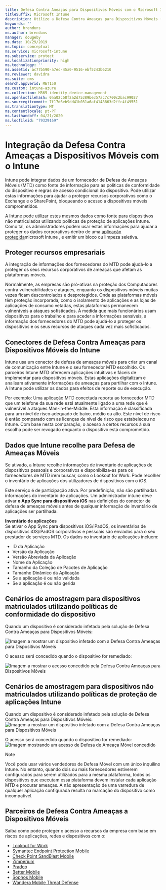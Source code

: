 ```yaml
---
title: Defesa Contra Ameaças para Dispositivos Móveis com o Microsoft Intune
titleSuffix: Microsoft Intune
description: Utilize a Defesa Contra Ameaças para Dispositivos Móveis (MTD) do Intune em conjunto com o seu parceiro de Defesa Contra Ameaças para Dispositivos Móveis para proteger o acesso aos recursos empresariais com base no risco dos dispositivos.
keywords: ''
author: brenduns
ms.author: brenduns
manager: dougeby
ms.date: 10/29/2019
ms.topic: conceptual
ms.service: microsoft-intune
ms.subservice: protect
ms.localizationpriority: high
ms.technology: ''
ms.assetid: ac77b590-a7ec-45a0-9516-ebf5243b6210
ms.reviewer: davidra
ms.suite: ems
search.appverid: MET150
ms.custom: intune-azure
ms.collection: M365-identity-device-management
ms.openlocfilehash: 0aa02c58f2a2d75389be357ac7c700c2bac99027
ms.sourcegitcommit: 7f17d6eb9dd41b031a6af4148863d2ffc4f49551
ms.translationtype: MT
ms.contentlocale: pt-PT
ms.lasthandoff: 04/21/2020
ms.locfileid: "79329169"
---
```

# <a name="mobile-threat-defense-integration-with-intune"></a>Integração da Defesa Contra Ameaças a Dispositivos Móveis com o Intune

Intune pode integrar dados de um fornecedor de Defesa de Ameaças Móveis (MTD) como fonte de informação para as políticas de conformidade do dispositivo e regras de acesso condicional do dispositivo. Pode utilizar estas informações para ajudar a proteger recursos corporativos como o Exchange e o SharePoint, bloqueando o acesso a dispositivos móveis comprometidos.

A Intune pode utilizar estes mesmos dados como fonte para dispositivos não matriculados utilizando políticas de proteção de aplicações Intune. Como tal, os administradores podem usar estas informações para ajudar a proteger os dados corporativos dentro de uma [aplicação protegida](../apps/apps-supported-intune-apps.md)microsoft Intune , e emitir um bloco ou limpeza seletiva.

## <a name="protect-corporate-resources"></a>Proteger recursos empresariais

A integração de informações dos fornecedores do MTD pode ajudá-lo a proteger os seus recursos corporativos de ameaças que afetam as plataformas móveis.  

Normalmente, as empresas são pró-ativas na proteção dos Computadores contra vulnerabilidades e ataques, enquanto os dispositivos móveis muitas vezes ficam descontrolados e desprotegidos. Onde as plataformas móveis têm proteção incorporada, como o isolamento de aplicações e as lojas de aplicações de consumo vetadas, estas plataformas permanecem vulneráveis a ataques sofisticados. À medida que mais funcionários usam dispositivos para o trabalho e para aceder a informações sensíveis, a informação dos fornecedores do MTD pode ajudá-lo a proteger os dispositivos e os seus recursos de ataques cada vez mais sofisticados.

## <a name="intune-mobile-threat-defense-connectors"></a>Conectores de Defesa Contra Ameaças para Dispositivos Móveis do Intune

Intune usa um conector de defesa de ameaças móveis para criar um canal de comunicação entre Intune e o seu fornecedor MTD escolhido. Os parceiros Intune MTD oferecem aplicações intuitivas e fáceis de implementar para dispositivos móveis. Estas aplicações digitalizam e analisam ativamente informações de ameaças para partilhar com o Intune. A Intune pode utilizar os dados para efeitos de reporte ou de execução.

Por exemplo: Uma aplicação MTD conectada reporta ao fornecedor MTD que um telefone da sua rede está atualmente ligado a uma rede que é vulnerável a ataques Man-in-the-Middle. Esta informação é classificada para um nível de risco adequado de baixo, médio ou alto. Este nível de risco é então comparado com as licenças de nível de risco que estabeleceu no Intune. Com base nesta comparação, o acesso a certos recursos à sua escolha pode ser revogado enquanto o dispositivo está comprometido.

## <a name="data-that-intune-collects-for-mobile-threat-defense"></a>Dados que Intune recolhe para Defesa de Ameaças Móveis

Se ativado, a Intune recolhe informações de inventário de aplicações de dispositivos pessoais e corporativos e disponibiliza-as para os fornecedores de MTD irem buscar, como o Lookout for Work. Pode recolher o inventário de aplicações dos utilizadores de dispositivos com o iOS.

Este serviço é de participação ativa. Por predefinição, não são partilhadas informações do inventário de aplicações. Um administrador intune deve ativar **o App Sync para dispositivos iOS** nas definições do conector de defesa de ameaças móveis antes de qualquer informação de inventário de aplicações ser partilhada.

**Inventário de aplicações**  
Se ativar o App Sync para dispositivos iOS/iPadOS, os inventários de dispositivos iOS/iPadOS corporativos e pessoais são enviados para o seu prestador de serviços MTD. Os dados no inventário de aplicações incluem:

- ID da Aplicação
- Versão da Aplicação
- Versão Abreviada da Aplicação
- Nome da Aplicação
- Tamanho da Coleção de Pacotes de Aplicação
- Tamanho Dinâmico da Aplicação
- Se a aplicação é ou não validada
- Se a aplicação é ou não gerida

## <a name="sample-scenarios-for-enrolled-devices-using-device-compliance-policies"></a>Cenários de amostragem para dispositivos matriculados utilizando políticas de conformidade do dispositivo

Quando um dispositivo é considerado infetado pela solução de Defesa Contra Ameaças para Dispositivos Móveis:

![Imagem a mostrar um dispositivo infetado com a Defesa Contra Ameaças para Dispositivos Móveis](./media/mobile-threat-defense/MTD-image-1.png)

O acesso será concedido quando o dispositivo for remediado:

![Imagem a mostrar o acesso concedido pela Defesa Contra Ameaças para Dispositivos Móveis](./media/mobile-threat-defense/MTD-image-2.png)

## <a name="sample-scenarios-for-unenrolled-devices-using-intune-app-protection-policies"></a>Cenários de amostragem para dispositivos não matriculados utilizando políticas de proteção de aplicações Intune

Quando um dispositivo é considerado infetado pela solução de Defesa Contra Ameaças para Dispositivos Móveis:<br>
![Imagem a mostrar um dispositivo infetado com a Defesa Contra Ameaças para Dispositivos Móveis](./media/mobile-threat-defense/MTD-image-3.png)

O acesso será concedido quando o dispositivo for remediado:<br>
![Imagem mostrando um acesso de Defesa de Ameaça Móvel concedido](./media/mobile-threat-defense/MTD-image-4.png)

> [!NOTE]
> Você pode usar vários vendedores de Defesa Móvel com um único inquilino Intune. No entanto, quando dois ou mais fornecedores estiverem configurados para serem utilizados para a mesma plataforma, todos os dispositivos que executam essa plataforma devem instalar cada aplicação MTD e procurar ameaças. A não apresentação de uma varredura de qualquer aplicação configurada resulta na marcação do dispositivo como incompatível. 

## <a name="mobile-threat-defense-partners"></a>Parceiros de Defesa Contra Ameaças a Dispositivos Móveis

Saiba como pode proteger o acesso a recursos da empresa com base em riscos de aplicações, redes e dispositivos com o:

- [Lookout for Work](lookout-mobile-threat-defense-connector.md)
- [Symantec Endpoint Protection Mobile](skycure-mobile-threat-defense-connector.md)
- [Check Point SandBlast Mobile](checkpoint-sandblast-mobile-mobile-threat-defense-connector.md)
- [Zimperium](zimperium-mobile-threat-defense-connector.md)
- [Pradeo](pradeo-mobile-threat-defense-connector.md)
- [Better Mobile](better-mobile-threat-defense-connector.md)
- [Sophos Mobile](sophos-mtd-connector.md)
- [Wandera Mobile Threat Defense](wandera-mtd-connector.md)
